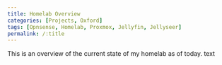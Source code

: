 ```yaml
---
title: Homelab Overview
categories: [Projects, Oxford]
tags: [Opnsense, Homelab, Proxmox, Jellyfin, Jellyseer]
permalink: /:title
---
```


This is an overview of the current state of my homelab as of today. text